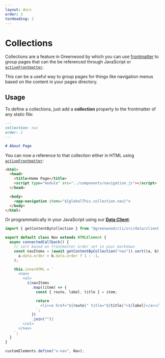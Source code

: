```yaml
---
layout: docs
order: 3
tocHeading: 2
---
```


# Collections

Collections are a feature in Greenwood by which you can use [frontmatter](/docs/resources/markdown#frontmatter) to group pages that can the be referenced through JavaScript or [`activeFrontmatter`](/docs/configuration/#active-frontmatter).

This can be a useful way to group pages for things like navigation menus based on the content in your pages directory.

## Usage

To define a collections, just add a **collection** property to the frontmatter of any static file:

```md
---
collection: nav
order: 2
---

# About Page
```

You can now a reference to that collection either in HTML using [`activeFrontmatter`](/docs/content-as-data/active-frontmatter/):

```html
<html>
  <head>
    <title>Home Page</title>
    <script type="module" src="../components/navigation.js"></script>
  </head>

  <body>
    <app-navigation items="${globalThis.collection.nav}">
  </body>
</html>
```

Or programmatically in your JavaScript using our [**Data Client**](/docs/content-as-data/data-client/):

```js
import { getContentByCollection } from "@greenwood/cli/src/data/client.js";

export default class Nav extends HTMLElement {
  async connectedCallback() {
    // sort based on frontmatter order set in your markdown
    const navItems = (await getContentByCollection("nav")).sort((a, b) =>
      a.data.order > b.data.order ? 1 : -1,
    );

    this.innerHTML = `
      <nav>
        <ul>
          ${navItems
            .map((item) => {
              const { route, label, title } = item;

              return `
                <li><a href="${route}" title="${title}">${label}</a></li>
              `;
            })
            .join("")}
        </ul>
      </nav>
    `;
  }
}

customElements.define("x-nav", Nav);
```
